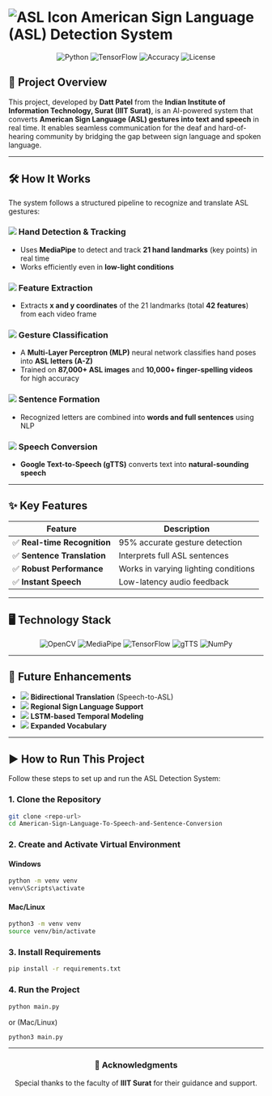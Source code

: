 # <img src="https://img.icons8.com/color/48/000000/sign-language.png" alt="ASL Icon"/> American Sign Language (ASL) Detection System

<div align="center">
  <img src="https://img.shields.io/badge/Python-3.8+-blue?logo=python" alt="Python"/>
  <img src="https://img.shields.io/badge/TensorFlow-2.0+-orange?logo=tensorflow" alt="TensorFlow"/>
  <img src="https://img.shields.io/badge/Accuracy-95%25-brightgreen" alt="Accuracy"/>
  <img src="https://img.shields.io/badge/License-MIT-yellow" alt="License"/>
</div>

## 📌 Project Overview
This project, developed by **Datt Patel** from the **Indian Institute of Information Technology, Surat (IIIT Surat)**, is an AI-powered system that converts **American Sign Language (ASL) gestures into text and speech** in real time. It enables seamless communication for the deaf and hard-of-hearing community by bridging the gap between sign language and spoken language.

---

## 🛠 How It Works
The system follows a structured pipeline to recognize and translate ASL gestures:

### <img src="https://img.icons8.com/color/24/000000/hand.png"/> Hand Detection & Tracking
- Uses **MediaPipe** to detect and track **21 hand landmarks** (key points) in real time
- Works efficiently even in **low-light conditions**

### <img src="https://img.icons8.com/color/24/000000/feature.png"/> Feature Extraction
- Extracts **x and y coordinates** of the 21 landmarks (total **42 features**) from each video frame

### <img src="https://img.icons8.com/color/24/000000/artificial-intelligence.png"/> Gesture Classification
- A **Multi-Layer Perceptron (MLP)** neural network classifies hand poses into **ASL letters (A-Z)**
- Trained on **87,000+ ASL images** and **10,000+ finger-spelling videos** for high accuracy

### <img src="https://img.icons8.com/color/24/000000/speech-to-text.png"/> Sentence Formation
- Recognized letters are combined into **words and full sentences** using NLP

### <img src="https://img.icons8.com/color/24/000000/voice.png"/> Speech Conversion
- **Google Text-to-Speech (gTTS)** converts text into **natural-sounding speech**

---

## ✨ Key Features
| Feature | Description |
|---------|-------------|
| ✅ **Real-time Recognition** | 95% accurate gesture detection |
| ✅ **Sentence Translation** | Interprets full ASL sentences |
| ✅ **Robust Performance** | Works in varying lighting conditions |
| ✅ **Instant Speech** | Low-latency audio feedback |

---

## 🖥 Technology Stack
<div align="center">
  <img src="https://img.shields.io/badge/OpenCV-5.0+-green?logo=opencv" alt="OpenCV"/>
  <img src="https://img.shields.io/badge/MediaPipe-0.8.9-blue" alt="MediaPipe"/>
  <img src="https://img.shields.io/badge/TensorFlow-2.7.0-orange?logo=tensorflow" alt="TensorFlow"/>
  <img src="https://img.shields.io/badge/gTTS-2.2.4-red" alt="gTTS"/>
  <img src="https://img.shields.io/badge/NumPy-1.21-blue" alt="NumPy"/>
</div>

---

## 🚀 Future Enhancements
- <img src="https://img.icons8.com/color/14/000000/communication.png"/> **Bidirectional Translation** (Speech-to-ASL)
- <img src="https://img.icons8.com/color/14/000000/globe.png"/> **Regional Sign Language Support**
- <img src="https://img.icons8.com/color/14/000000/neural-network.png"/> **LSTM-based Temporal Modeling**
- <img src="https://img.icons8.com/color/14/000000/dictionary.png"/> **Expanded Vocabulary**

---

## ▶️ How to Run This Project

Follow these steps to set up and run the ASL Detection System:

### 1. Clone the Repository
```sh
git clone <repo-url>
cd American-Sign-Language-To-Speech-and-Sentence-Conversion
```

### 2. Create and Activate Virtual Environment

#### **Windows**
```sh
python -m venv venv
venv\Scripts\activate
```

#### **Mac/Linux**
```sh
python3 -m venv venv
source venv/bin/activate
```

### 3. Install Requirements
```sh
pip install -r requirements.txt
```

### 4. Run the Project
```sh
python main.py
```
or (Mac/Linux)
```sh
python3 main.py
```

---

<div align="center">
  <h3>📜 Acknowledgments</h3>
  <p>Special thanks to the faculty of <b>IIIT Surat</b> for their guidance and support.</p>
</div>

